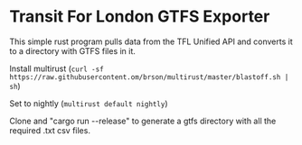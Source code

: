 # Transit For London GTFS Exporter

This simple rust program pulls data from the TFL Unified API
and converts it to a directory with GTFS files in it.

Install multirust (`curl -sf https://raw.githubusercontent.om/brson/multirust/master/blastoff.sh | sh`)

Set to nightly (`multirust default nightly`)

Clone and "cargo run --release" to generate a gtfs directory with all the 
required .txt csv files.

